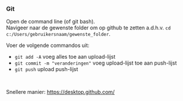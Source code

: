 ### Git

Open de command line (of git bash).<br/>
Navigeer naar de gewenste folder om op github te zetten
a.d.h.v. ``cd c:/Users/gebruikersnaam/gewenste_folder``.

Voer de volgende commandos uit:
- ``git add -A`` voeg alles toe aan upload-lijst
- ``git commit -m "veranderingen"`` voeg upload-lijst toe aan push-lijst
- ``git push`` upload push-lijst

<br/>

Snellere manier:
https://desktop.github.com/
